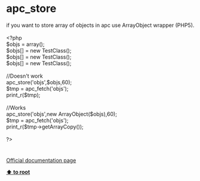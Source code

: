 # apc_store




<div class="phpcode"><span class="html">
if you want to store array of objects in apc use ArrayObject wrapper (PHP5).<br><br><span class="default">&lt;?php<br>$objs </span><span class="keyword">= array();<br></span><span class="default">$objs</span><span class="keyword">[] = new </span><span class="default">TestClass</span><span class="keyword">();<br></span><span class="default">$objs</span><span class="keyword">[] = new </span><span class="default">TestClass</span><span class="keyword">();<br></span><span class="default">$objs</span><span class="keyword">[] = new </span><span class="default">TestClass</span><span class="keyword">();<br><br></span><span class="comment">//Doesn&apos;t work<br></span><span class="default">apc_store</span><span class="keyword">(</span><span class="string">&apos;objs&apos;</span><span class="keyword">,</span><span class="default">$objs</span><span class="keyword">,</span><span class="default">60</span><span class="keyword">);<br></span><span class="default">$tmp </span><span class="keyword">= </span><span class="default">apc_fetch</span><span class="keyword">(</span><span class="string">&apos;objs&apos;</span><span class="keyword">); <br></span><span class="default">print_r</span><span class="keyword">(</span><span class="default">$tmp</span><span class="keyword">);<br><br></span><span class="comment">//Works<br></span><span class="default">apc_store</span><span class="keyword">(</span><span class="string">&apos;objs&apos;</span><span class="keyword">,new </span><span class="default">ArrayObject</span><span class="keyword">(</span><span class="default">$objs</span><span class="keyword">),</span><span class="default">60</span><span class="keyword">);<br></span><span class="default">$tmp </span><span class="keyword">= </span><span class="default">apc_fetch</span><span class="keyword">(</span><span class="string">&apos;objs&apos;</span><span class="keyword">); <br></span><span class="default">print_r</span><span class="keyword">(</span><span class="default">$tmp</span><span class="keyword">-&gt;</span><span class="default">getArrayCopy</span><span class="keyword">());<br><br></span><span class="default">?&gt;</span>
</span>
</div>
  

#

[Official documentation page](https://www.php.net/manual/en/function.apc-store.php)

**[⬆ to root](/)**